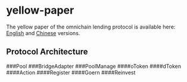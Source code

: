 # yellow-paper

The yellow paper of the omnichain lending protocol is available here: [English](./en/OMNI_Protocol.pdf) and [Chinese](./cn/OMNI_Protocol.pdf) versions.

## Protocol Architecture
###Pool
###BridgeAdapter
###PoolManage
####oToken
####dToken
####Action
####Register
####Goern
####Reinvest
